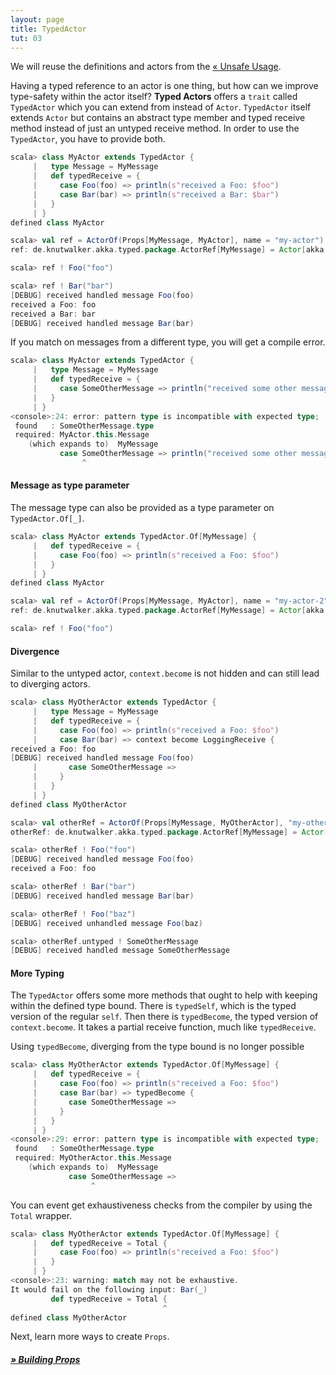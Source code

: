 ```yaml
---
layout: page
title: TypedActor
tut: 03
---
```


We will reuse the definitions and actors from the [&laquo; Unsafe Usage](unsafe.html).




Having a typed reference to an actor is one thing, but how can we improve type-safety within the actor itself?
**Typed Actors** offers a `trait` called `TypedActor` which you can extend from instead of `Actor`.
`TypedActor` itself extends `Actor` but contains an abstract type member and typed receive method
instead of just an untyped receive method. In order to use the `TypedActor`, you have to provide both.

```scala
scala> class MyActor extends TypedActor {
     |   type Message = MyMessage
     |   def typedReceive = {
     |     case Foo(foo) => println(s"received a Foo: $foo")
     |     case Bar(bar) => println(s"received a Bar: $bar")
     |   }
     | }
defined class MyActor

scala> val ref = ActorOf(Props[MyMessage, MyActor], name = "my-actor")
ref: de.knutwalker.akka.typed.package.ActorRef[MyMessage] = Actor[akka://foo/user/my-actor#2040148136]

scala> ref ! Foo("foo")

scala> ref ! Bar("bar")
[DEBUG] received handled message Foo(foo)
received a Foo: foo
received a Bar: bar
[DEBUG] received handled message Bar(bar)
```





If you match on messages from a different type, you will get a compile error.

```scala
scala> class MyActor extends TypedActor {
     |   type Message = MyMessage
     |   def typedReceive = {
     |     case SomeOtherMessage => println("received some other message")
     |   }
     | }
<console>:24: error: pattern type is incompatible with expected type;
 found   : SomeOtherMessage.type
 required: MyActor.this.Message
    (which expands to)  MyMessage
           case SomeOtherMessage => println("received some other message")
                ^
```

#### Message as type parameter

The message type can also be provided as a type parameter on `TypedActor.Of[_]`.

```scala
scala> class MyActor extends TypedActor.Of[MyMessage] {
     |   def typedReceive = {
     |     case Foo(foo) => println(s"received a Foo: $foo")
     |   }
     | }
defined class MyActor

scala> val ref = ActorOf(Props[MyMessage, MyActor], name = "my-actor-2")
ref: de.knutwalker.akka.typed.package.ActorRef[MyMessage] = Actor[akka://foo/user/my-actor-2#-1625670599]

scala> ref ! Foo("foo")
```


#### Divergence

Similar to the untyped actor, `context.become` is not hidden and can still lead to diverging actors.

```scala
scala> class MyOtherActor extends TypedActor {
     |   type Message = MyMessage
     |   def typedReceive = {
     |     case Foo(foo) => println(s"received a Foo: $foo")  
     |     case Bar(bar) => context become LoggingReceive {
received a Foo: foo
[DEBUG] received handled message Foo(foo)
     |       case SomeOtherMessage =>
     |     }
     |   }
     | }
defined class MyOtherActor

scala> val otherRef = ActorOf(Props[MyMessage, MyOtherActor], "my-other-actor")
otherRef: de.knutwalker.akka.typed.package.ActorRef[MyMessage] = Actor[akka://foo/user/my-other-actor#1894798758]

scala> otherRef ! Foo("foo")
[DEBUG] received handled message Foo(foo)
received a Foo: foo

scala> otherRef ! Bar("bar")
[DEBUG] received handled message Bar(bar)

scala> otherRef ! Foo("baz")
[DEBUG] received unhandled message Foo(baz)

scala> otherRef.untyped ! SomeOtherMessage
[DEBUG] received handled message SomeOtherMessage
```

#### More Typing

The `TypedActor` offers some more methods that ought to help with keeping within the defined type bound.
There is `typedSelf`, which is the typed version of the regular `self`.
Then there is `typedBecome`, the typed version of `context.become`. It takes a partial receive function, much like `typedReceive`.

Using `typedBecome`, diverging from the type bound is no longer possible

```scala
scala> class MyOtherActor extends TypedActor.Of[MyMessage] {
     |   def typedReceive = {
     |     case Foo(foo) => println(s"received a Foo: $foo")  
     |     case Bar(bar) => typedBecome {
     |       case SomeOtherMessage =>
     |     }
     |   }
     | }
<console>:29: error: pattern type is incompatible with expected type;
 found   : SomeOtherMessage.type
 required: MyOtherActor.this.Message
    (which expands to)  MyMessage
             case SomeOtherMessage =>
                  ^
```

You can event get exhaustiveness checks from the compiler by using the `Total` wrapper.

```scala
scala> class MyOtherActor extends TypedActor.Of[MyMessage] {
     |   def typedReceive = Total {
     |     case Foo(foo) => println(s"received a Foo: $foo")
     |   }
     | }
<console>:23: warning: match may not be exhaustive.
It would fail on the following input: Bar(_)
         def typedReceive = Total {
                                  ^
defined class MyOtherActor
```

Next, learn more ways to create `Props`.

##### [&raquo; Building Props](props.html)




